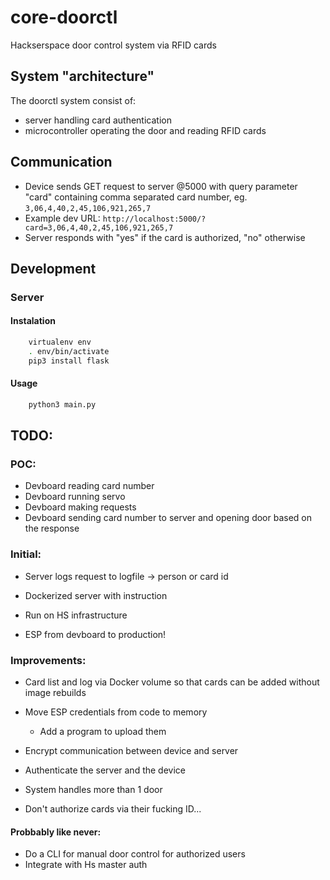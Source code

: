 # core-doorctl
Hackserspace door control system via RFID cards

## System "architecture"

The doorctl system consist of:
- server handling card authentication
- microcontroller operating the door and reading RFID cards

## Communication

- Device sends GET request to server @5000 with query parameter "card" containing comma separated card number, eg. ```3,06,4,40,2,45,106,921,265,7```
- Example dev URL: ```http://localhost:5000/?card=3,06,4,40,2,45,106,921,265,7```
- Server responds with "yes" if the card is authorized, "no" otherwise

## Development

### Server

#### Instalation

```sh
    virtualenv env
    . env/bin/activate
    pip3 install flask
```

#### Usage

```sh
    python3 main.py
```

## TODO:

### POC:

- Devboard reading card number
- Devboard running servo
- Devboard making requests
- Devboard sending card number to server and opening door based on the response

### Initial:

- Server logs request to logfile -> person or card id
- Dockerized server with instruction
- Run on HS infrastructure

- ESP from devboard to production!

### Improvements:

- Card list and log via Docker volume so that cards can be added without image rebuilds
- Move ESP credentials from code to memory
    - Add a program to upload them

- Encrypt communication between device and server
- Authenticate the server and the device
- System handles more than 1 door
- Don't authorize cards via their fucking ID...

#### Probbably like never:

- Do a CLI for manual door control for authorized users
- Integrate with Hs master auth

